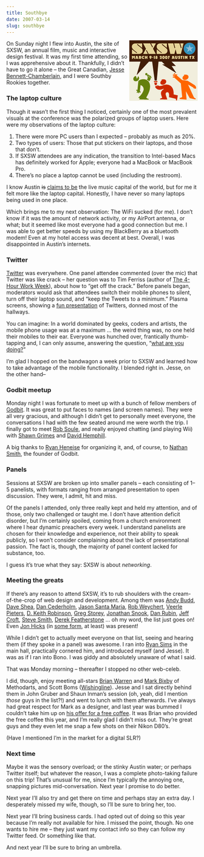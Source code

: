 ```yaml
---
title: Southbye
date: 2007-03-14
slug: southbye
---
```

<p><img src="/assets/img/sxsw-logo2007.gif" border="0" height="159" width="180" alt="SXSW logo" align="right" />On Sunday night I flew into Austin, the site of SXSW, an annual film, music and interactive design festival. It was my first time attending, so I was apprehensive about it. Thankfully, I didn&#8217;t have to go it alone &#8211; the Great Canadian, <a href="http://www.31three.com">Jesse Bennett-Chamberlain</a>, and I were Southby Rookies together.</p>

<h3>The laptop culture</h3>

<p>Though it wasn&#8217;t the first thing I noticed, certainly one of the most prevalent visuals at the conference was the polarized groups of laptop users. Here were my observations of the laptop culture:</p>

<ol>
<li>There were more PC users than I expected &#8211; probably as much as 20%.</li>
<li>Two types of users: Those that put stickers on their laptops, and those that don&#8217;t.</li>
<li>If SXSW attendees are any indication, the transition to Intel-based Macs has definitely worked for Apple; everyone had a MacBook or MacBook Pro.</li>
<li>There&#8217;s no place a laptop cannot be used (including the restroom).</li>
</ol>

<p>I know Austin <del>is</del> <ins>claims to be</ins> the live music capital of the world, but for me it felt more like the laptop capital. Honestly, I have never so many laptops being used in one place.</p>

<p>Which brings me to my next observation: <span class="pullquote">The WiFi sucked</span> (for me). I don&#8217;t know if it was the amount of network activity, or my AirPort antenna, or what; but it seemed like most everyone had a good connection but me. I was able to get better speeds by using my BlackBerry as a bluetooth modem! Even at my hotel access was decent at best. Overall, I was disappointed in Austin&#8217;s internets.</p>

<h3>Twitter</h3>

<p><a href="http://www.twitter.com">Twitter</a> was everywhere. One panel attendee commented (over the mic) that <span class="pullquote alt">Twitter was like crack</span> &#8211; her question was to Tim Ferriss (author of <a href="http://www.timferriss.com/book.php">The 4-Hour Work Week</a>), about how to &#8220;get off the crack.&#8221; Before panels began, moderators would ask that attendees switch their mobile phones to silent, turn off their laptop sound, and &#8220;keep the Tweets to a minimum.&#8221; Plasma screens, showing a <a href="http://sxsw.twitter.com/">fun presentation</a> of Twitters, donned most of the hallways.</p>

<p>You can imagine: In a world dominated by geeks, coders and artists, the mobile phone usage was at a maximum &#8230; the weird thing was, no one held their mobiles to their ear. Everyone was hunched over, frantically thumb-tapping and, I can only assume, answering the question, &#8220;<a href="http://twitter.com/">what are you doing?</a>&#8221;</p>

<p>I&#8217;m glad I hopped on the bandwagon a week prior to SXSW and learned how to take advantage of the mobile functionality. I blended right in. Jesse, on the other hand&#8211;</p>

<h3>Godbit meetup</h3>

<p>Monday night I was fortunate to meet up with a bunch of fellow members of <a href="http://www.godbit.com">Godbit</a>. It was great to put faces to names (and screen names). They were all very gracious, and although I didn&#8217;t get to personally meet everyone, the conversations I had with the few seated around me were worth the trip. I finally got to meet <a href="http://www.couchfort.net">Rob Soule</a>, and really enjoyed chatting (and playing Wii) with <a href="http://www.sporadicnonsense.com/">Shawn Grimes</a> and <a href="http://www.davidhemphill.com/">David Hemphill</a>.</p>

<p>A big thanks to <a href="http://www.artofmission.com">Ryan Heneise</a> for organizing it, and, of course, to <a href="http://www.sonspring.com">Nathan Smith</a>, the founder of Godbit.</p>

<h3>Panels</h3>

<p>Sessions at SXSW are broken up into smaller panels &#8211; each consisting of 1&ndash;5 panelists, with formats ranging from arranged presentation to open discussion. They were, I admit, hit and miss.</p>

<p>Of the panels I attended, only three really kept and held my attention, and of those, only two challenged or taught me. I don&#8217;t have attention deficit disorder, but I&#8217;m certainly spoiled, coming from a church environment where I hear dynamic preachers every week. I understand panelists are chosen for their knowledge and experience, not their ability to speak publicly, so I won&#8217;t consider complaining about the lack of presentational passion. The fact is, though, <span class="pullquote">the majority of panel content lacked for substance</span>, too.</p>

<p>I guess it&#8217;s true what they say: SXSW is about <em>networking</em>.</p>

<h3>Meeting the greats</h3>

<p>If there&#8217;s any reason to attend SXSW, it&#8217;s to rub shoulders with the cream-of-the-crop of web design and development. Among them was <a href="http://www.andybudd.com/">Andy Budd</a>, <a href="http://www.mezzoblue.com/">Dave Shea</a>, <a href="http://www.simplebits.com">Dan Cederholm</a>, <a href="http://www.jasonsantamaria.com/">Jason Santa Maria</a>, <a href="http://www.robweychert.com/">Rob Weychert</a>, <a href="http://veerle.duoh.com/">Veerle Pieters</a>, <a href="http://www.dkeithrobinson.com/">D. Keith Robinson</a>, <a href="http://www.airbagindustries.com">Greg Storey</a>, <a href="http://snook.ca/jonathan/">Jonathan Snook</a>, <a href="http://superfluousbanter.org/">Dan Rubin</a>, <a href="http://www.jeffcroft.com">Jeff Croft</a>, <a href="http://www.orderedlist.com">Steve Smith</a>, <a href="http://boxofchocolates.ca/">Derek Featherstone</a> &#8230; oh my word, the list just goes on! Even <a href="http://www.hicksdesign.co.uk">Jon Hicks</a> (in <a href="http://www.flickr.com/photos/tags/flathicks/">some form</a>, at least) was present!</p>

<p>While I didn&#8217;t get to actually meet everyone on that list, seeing and hearing them (if they spoke in a panel) was awesome. I ran into <a href="http://www.virb.com/simmy">Ryan Sims</a> in the main hall, practically cornered him, and introduced myself (and Jesse). <span class="pullquote alt">It was as if I ran into Bono</span>. I was giddy and absolutely unaware of what I said.</p>

<p>That was Monday morning &#8211; thereafter I stopped no other web-celeb.</p>

<p>I did, though, enjoy meeting all-stars <a href="http://bw.watchtan.com/">Brian Warren</a> and <a href="http://www.markbixby.com">Mark Bixby</a> of Methodarts, and Scott Boms (<a href="http://www.wishingline.com">Wishingline</a>). Jesse and I sat directly behind them in John Gruber and Shaun Inman&#8217;s session (oh, yeah, did I mention <em>those</em> guys in the list?!) and went to lunch with them afterwards. I&#8217;ve always had great respect for Mark as a designer, and last year was bummed I couldn&#8217;t take him up on <a href="http://www.markbixby.com/blog/entry/free-starbucksreg-at-sxsw/">his offer for a free coffee</a>. It was Brian who provided the free coffee this year, and I&#8217;m really glad I didn&#8217;t miss out. They&#8217;re great guys and they even let me snap a few shots on their Nikon D80&#8217;s.</p>

<p>(Have I mentioned I&#8217;m in the market for a digital SLR?)</p>

<h3>Next time</h3>

<p>Maybe it was the sensory overload; or the stinky Austin water; or perhaps Twitter itself; but whatever the reason, I was a complete photo-taking failure on this trip! That&#8217;s unusual for me, since I&#8217;m typically the annoying one, snapping pictures mid-conversation. Next year I promise to do better.</p>

<p>Next year I&#8217;ll also try and get there on time and perhaps stay an extra day. I desperately missed my wife, though, so I&#8217;ll be sure to bring her, too.</p>

<p>Next year I&#8217;ll bring business cards. I had opted out of doing so this year because I&#8217;m really not available for hire. I missed the point, though. No one wants to hire me &#8211; they just want my contact info so they can follow my Twitter feed. Or something like that.</p>

<p>And next year I&#8217;ll be sure to bring an umbrella.</p>